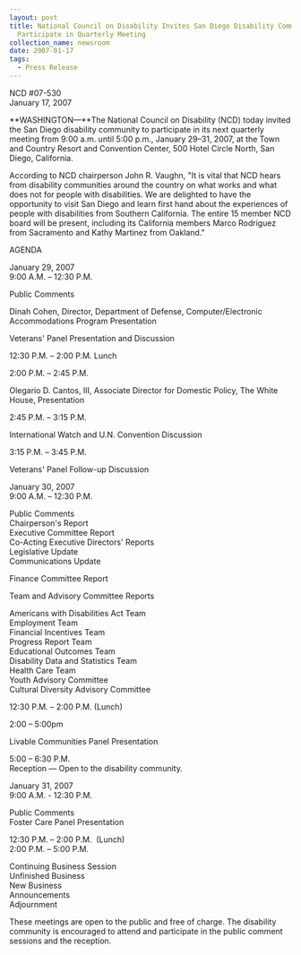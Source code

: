 ```yaml
---
layout: post
title: National Council on Disability Invites San Diego Disability Community to
  Participate in Quarterly Meeting
collection_name: newsroom
date: 2007-01-17
tags:
  - Press Release
---
```


NCD #07-530\
January 17, 2007

**WASHINGTON—**The National Council on Disability (NCD) today invited the San Diego disability community to participate in its next quarterly meeting from 9:00 a.m. until 5:00 p.m., January 29–31, 2007, at the Town and Country Resort and Convention Center, 500 Hotel Circle North, San Diego, California.

According to NCD chairperson John R. Vaughn, "It is vital that NCD hears from disability communities around the country on what works and what does not for people with disabilities. We are delighted to have the opportunity to visit San Diego and learn first hand about the experiences of people with disabilities from Southern California. The entire 15 member NCD board will be present, including its California members Marco Rodriguez from Sacramento and Kathy Martinez from Oakland."

AGENDA

January 29, 2007\
9:00 A.M. – 12:30 P.M.

Public Comments

Dinah Cohen, Director, Department of Defense, Computer/Electronic Accommodations Program Presentation

Veterans' Panel Presentation and Discussion

12:30 P.M. – 2:00 P.M. Lunch

2:00 P.M. – 2:45 P.M.

Olegario D. Cantos, III, Associate Director for Domestic Policy, The White House, Presentation

2:45 P.M. – 3:15 P.M.

International Watch and U.N. Convention Discussion

3:15 P.M. – 3:45 P.M.

Veterans' Panel Follow-up Discussion

January 30, 2007\
9:00 A.M. – 12:30 P.M.

Public Comments\
Chairperson's Report\
Executive Committee Report\
Co-Acting Executive Directors' Reports\
Legislative Update\
Communications Update

Finance Committee Report

Team and Advisory Committee Reports

Americans with Disabilities Act Team\
Employment Team\
Financial Incentives Team\
Progress Report Team\
Educational Outcomes Team\
Disability Data and Statistics Team\
Health Care Team\
Youth Advisory Committee\
Cultural Diversity Advisory Committee

12:30 P.M. – 2:00 P.M. (Lunch)

2:00 – 5:00pm

Livable Communities Panel Presentation

5:00 – 6:30 P.M.\
Reception — Open to the disability community.

January 31, 2007\
9:00 A.M. - 12:30 P.M.

Public Comments\
Foster Care Panel Presentation

12:30 P.M. – 2:00 P.M.  (Lunch)\
2:00 P.M. – 5:00 P.M.

Continuing Business Session\
Unfinished Business\
New Business\
Announcements\
Adjournment

These meetings are open to the public and free of charge. The disability community is encouraged to attend and participate in the public comment sessions and the reception.
